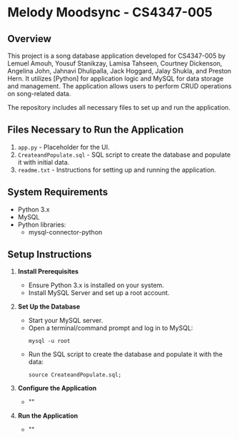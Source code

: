 
Melody Moodsync - CS4347-005
============================
Overview
----------------
This project is a song database application developed for CS4347-005 by Lemuel Amouh, Yousuf Stanikzay, Lamisa Tahseen,
Courtney Dickenson, Angelina John, Jahnavi Dhulipalla, Jack Hoggard, Jalay Shukla, and Preston Hern. It utilizes [Python] for application logic 
and MySQL for data storage and management. The application allows users to perform CRUD 
operations on song-related data.

The repository includes all necessary files to set up and run the application.

Files Necessary to Run the Application
--------------------------------------
1. `app.py` - Placeholder for the UI.
2. `CreateandPopulate.sql` - SQL script to create the database and populate it with initial data.
3. `readme.txt` - Instructions for setting up and running the application.

System Requirements
--------------------
- Python 3.x
- MySQL
- Python libraries:
  - mysql-connector-python

Setup Instructions
------------------

1. **Install Prerequisites**
   - Ensure Python 3.x is installed on your system.
   - Install MySQL Server and set up a root account.

2. **Set Up the Database**
   - Start your MySQL server.
   - Open a terminal/command prompt and log in to MySQL:
     ```
     mysql -u root
     ```
   - Run the SQL script to create the database and populate it with the data:
     ```
     source CreateandPopulate.sql;
     ```

3. **Configure the Application**
   - ""

4. **Run the Application**
   - ""
